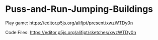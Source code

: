 # Puss-and-Run-Jumping-Buildings

Play game:
https://editor.p5js.org/alifjpt/present/xwzWTDy0n

Code Files:
https://editor.p5js.org/alifjpt/sketches/xwzWTDy0n
